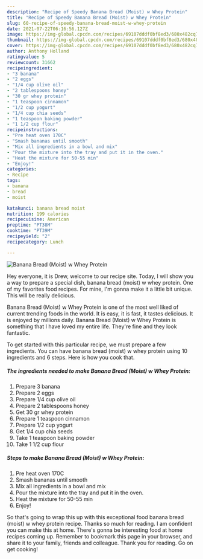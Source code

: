 ```yaml
---
description: "Recipe of Speedy Banana Bread (Moist) w Whey Protein"
title: "Recipe of Speedy Banana Bread (Moist) w Whey Protein"
slug: 60-recipe-of-speedy-banana-bread-moist-w-whey-protein
date: 2021-07-22T06:16:56.127Z
image: https://img-global.cpcdn.com/recipes/69107dddf0bf8ed3/680x482cq70/banana-bread-moist-w-whey-protein-recipe-main-photo.jpg
thumbnail: https://img-global.cpcdn.com/recipes/69107dddf0bf8ed3/680x482cq70/banana-bread-moist-w-whey-protein-recipe-main-photo.jpg
cover: https://img-global.cpcdn.com/recipes/69107dddf0bf8ed3/680x482cq70/banana-bread-moist-w-whey-protein-recipe-main-photo.jpg
author: Anthony Holland
ratingvalue: 5
reviewcount: 31662
recipeingredient:
- "3 banana"
- "2 eggs"
- "1/4 cup olive oil"
- "2 tablespoons honey"
- "30 gr whey protein"
- "1 teaspoon cinnamon"
- "1/2 cup yogurt"
- "1/4 cup chia seeds"
- "1 teaspoon baking powder"
- "1 1/2 cup flour"
recipeinstructions:
- "Pre heat oven 170C"
- "Smash bananas until smooth"
- "Mix all ingredients in a bowl and mix"
- "Pour the mixture into the tray and put it in the oven."
- "Heat the mixture for 50-55 min"
- "Enjoy!"
categories:
- Recipe
tags:
- banana
- bread
- moist

katakunci: banana bread moist 
nutrition: 199 calories
recipecuisine: American
preptime: "PT38M"
cooktime: "PT39M"
recipeyield: "2"
recipecategory: Lunch

---
```



![Banana Bread (Moist) w Whey Protein](https://img-global.cpcdn.com/recipes/69107dddf0bf8ed3/680x482cq70/banana-bread-moist-w-whey-protein-recipe-main-photo.jpg)

Hey everyone, it is Drew, welcome to our recipe site. Today, I will show you a way to prepare a special dish, banana bread (moist) w whey protein. One of my favorites food recipes. For mine, I'm gonna make it a little bit unique. This will be really delicious.

Banana Bread (Moist) w Whey Protein is one of the most well liked of current trending foods in the world. It is easy, it is fast, it tastes delicious. It is enjoyed by millions daily. Banana Bread (Moist) w Whey Protein is something that I have loved my entire life. They're fine and they look fantastic.




To get started with this particular recipe, we must prepare a few ingredients. You can have banana bread (moist) w whey protein using 10 ingredients and 6 steps. Here is how you cook that.

<!--inarticleads1-->

##### The ingredients needed to make Banana Bread (Moist) w Whey Protein:

1. Prepare 3 banana
1. Prepare 2 eggs
1. Prepare 1/4 cup olive oil
1. Prepare 2 tablespoons honey
1. Get 30 gr whey protein
1. Prepare 1 teaspoon cinnamon
1. Prepare 1/2 cup yogurt
1. Get 1/4 cup chia seeds
1. Take 1 teaspoon baking powder
1. Take 1 1/2 cup flour




<!--inarticleads2-->

##### Steps to make Banana Bread (Moist) w Whey Protein:

1. Pre heat oven 170C
1. Smash bananas until smooth
1. Mix all ingredients in a bowl and mix
1. Pour the mixture into the tray and put it in the oven.
1. Heat the mixture for 50-55 min
1. Enjoy!




So that's going to wrap this up with this exceptional food banana bread (moist) w whey protein recipe. Thanks so much for reading. I am confident you can make this at home. There's gonna be interesting food at home recipes coming up. Remember to bookmark this page in your browser, and share it to your family, friends and colleague. Thank you for reading. Go on get cooking!
